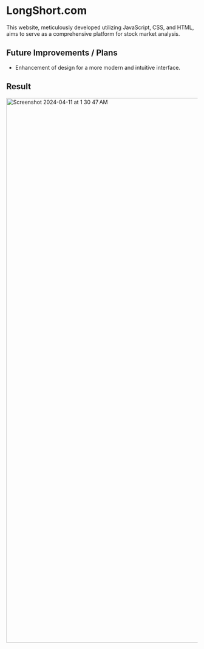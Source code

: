 # LongShort.com

This website, meticulously developed utilizing JavaScript, CSS, and HTML, aims to serve as a comprehensive platform for stock market analysis.

## Future Improvements / Plans

- Enhancement of design for a more modern and intuitive interface.

## Result

<img width="1437" alt="Screenshot 2024-04-11 at 1 30 47 AM" src="https://github.com/Aggarwal-Gavesh-25/Gavesh-CV/assets/118240223/f499806e-61b0-4eba-b3a3-46730f4dc050">
